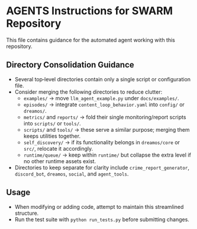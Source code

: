 # AGENTS Instructions for SWARM Repository

This file contains guidance for the automated agent working with this repository.

## Directory Consolidation Guidance
- Several top‑level directories contain only a single script or configuration file.
- Consider merging the following directories to reduce clutter:
  - `examples/` -> move `llm_agent_example.py` under `docs/examples/`.
  - `episodes/` -> integrate `content_loop_behavior.yaml` into `config/` or `dreamos/`.
  - `metrics/` and `reports/` -> fold their single monitoring/report scripts into `scripts/` or `tools/`.
  - `scripts/` and `tools/` -> these serve a similar purpose; merging them keeps utilities together.
  - `self_discovery/` -> if its functionality belongs in `dreamos/core` or `src/`, relocate it accordingly.
  - `runtime/queue/` -> keep within `runtime/` but collapse the extra level if no other runtime assets exist.
- Directories to keep separate for clarity include `crime_report_generator`, `discord_bot`, `dreamos`, `social`, and `agent_tools`.

## Usage
- When modifying or adding code, attempt to maintain this streamlined structure.
- Run the test suite with `python run_tests.py` before submitting changes.

